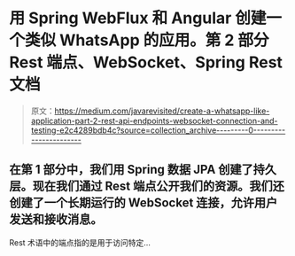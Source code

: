 # 用 Spring WebFlux 和 Angular 创建一个类似 WhatsApp 的应用。第 2 部分 Rest 端点、WebSocket、Spring Rest 文档

> 原文：<https://medium.com/javarevisited/create-a-whatsapp-like-application-part-2-rest-api-endpoints-websocket-connection-and-testing-e2c4289bdb4c?source=collection_archive---------0----------------------->

## 在第 1 部分中，我们用 Spring 数据 JPA 创建了持久层。现在我们通过 Rest 端点公开我们的资源。我们还创建了一个长期运行的 WebSocket 连接，允许用户发送和接收消息。

Rest 术语中的端点指的是用于访问特定…